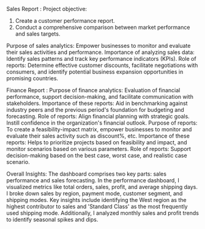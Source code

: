 Sales Report :
Project objective:
1. Create a customer performance report.
2. Conduct a comprehensive comparison between market performance and sales targets.


Purpose of sales analytics: Empower businesses to monitor and evaluate their sales activities and performance.
Importance of analyzing sales data: Identify sales patterns and track key performance indicators (KPIs).
Role of reports: Determine effective customer discounts, facilitate negotiations with consumers, and identify potential business expansion opportunities in promising countries.

Finance Report :
Purpose of finance analytics: Evaluation of financial performance, support decision-making, and facilitate communication with stakeholders.
Importance of these reports: Aid in benchmarking against industry peers and the previous period's foundation for budgeting and forecasting.
Role of reports: Align financial planning with strategic goals. Instill confidence in the organization's financial outlook.
Purpose of reports: To create a feasibility-impact matrix, empower businesses to monitor and evaluate their sales activity such as discount%, etc.
Importance of these reports: Helps to prioritize projects based on feasibility and impact, and monitor scenarios based on various parameters.
Role of reports: Support decision-making based on the best case, worst case, and realistic case scenario.

Overall Insights:
The dashboard comprises two key parts: sales performance and sales forecasting. In the performance dashboard, I visualized metrics like total orders, sales, profit, and average shipping days. I broke down sales by region, payment mode, customer segment, and shipping modes. Key insights include identifying the West region as the highest contributor to sales and 'Standard Class' as the most frequently used shipping mode. Additionally, I analyzed monthly sales and profit trends to identify seasonal spikes and dips.


